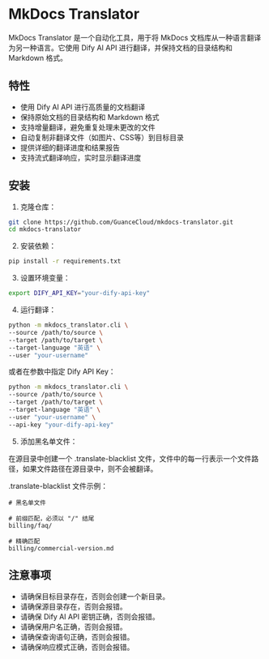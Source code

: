 # MkDocs Translator

MkDocs Translator 是一个自动化工具，用于将 MkDocs 文档库从一种语言翻译为另一种语言。它使用 Dify AI API 进行翻译，并保持文档的目录结构和 Markdown 格式。

## 特性

- 使用 Dify AI API 进行高质量的文档翻译
- 保持原始文档的目录结构和 Markdown 格式
- 支持增量翻译，避免重复处理未更改的文件
- 自动复制非翻译文件（如图片、CSS等）到目标目录
- 提供详细的翻译进度和结果报告
- 支持流式翻译响应，实时显示翻译进度

## 安装

1. 克隆仓库： 

```bash
git clone https://github.com/GuanceCloud/mkdocs-translator.git
cd mkdocs-translator
```

2. 安装依赖：

```bash
pip install -r requirements.txt
```

3. 设置环境变量：

```bash
export DIFY_API_KEY="your-dify-api-key"
```

4. 运行翻译：

```bash
python -m mkdocs_translator.cli \
--source /path/to/source \
--target /path/to/target \
--target-language "英语" \
--user "your-username"
```

或者在参数中指定 Dify API Key：

```bash
python -m mkdocs_translator.cli \
--source /path/to/source \
--target /path/to/target \
--target-language "英语" \
--user "your-username" \
--api-key "your-dify-api-key"
```

5. 添加黑名单文件：

在源目录中创建一个 .translate-blacklist 文件，文件中的每一行表示一个文件路径，如果文件路径在源目录中，则不会被翻译。

.translate-blacklist 文件示例： 

```
# 黑名单文件

# 前缀匹配，必须以 "/" 结尾
billing/faq/

# 精确匹配
billing/commercial-version.md
``` 

## 注意事项

- 请确保目标目录存在，否则会创建一个新目录。
- 请确保源目录存在，否则会报错。
- 请确保 Dify AI API 密钥正确，否则会报错。
- 请确保用户名正确，否则会报错。
- 请确保查询语句正确，否则会报错。
- 请确保响应模式正确，否则会报错。

